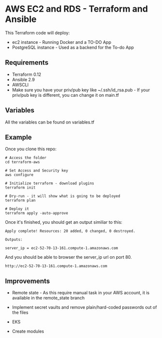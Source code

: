 AWS EC2 and RDS - Terraform and Ansible
=========
This Terraform code will deploy:

* ec2 instance - Running Docker and a TO-DO App
* PostgreSQL instance - Used as a backend for the To-do App


Requirements
------------

* Terraform 0.12
* Ansible 2.9
* AWSCLI 
* Make sure you have your priv/pub key like ~/.ssh/id_rsa.pub - If your priv/pub key is different, you can change it on main.tf

Variables
--------------

All the variables can be found on variables.tf 


Example
----------------

Once you clone this repo:

    # Access the folder
    cd terraform-aws
    
    # Set Access and Security key
    aws configure
    
    # Initialize terraform - download plugins
    terraform init
    
    # Dry-run - it will show what is going to be deployed
    terraform plan
    
    # Deploy it
    terraform apply -auto-approve


Once it's finished, you should get an output similiar to this:
    
    Apply complete! Resources: 20 added, 0 changed, 0 destroyed.

    Outputs:

    server_ip = ec2-52-70-13-161.compute-1.amazonaws.com

And you should be able to browser the server_ip url on port 80.

    http://ec2-52-70-13-161.compute-1.amazonaws.com

Improvements
----------------

* Remote state - As this require manual task in your AWS account, it is available in the remote_state branch

* Implement secret vaults and remove plain/hard-coded passwords out of the files

* EKS

* Create modules

